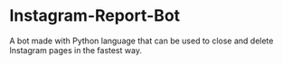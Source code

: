 # Instagram-Report-Bot
A bot made with Python language that can be used to close and delete Instagram pages in the fastest way.
